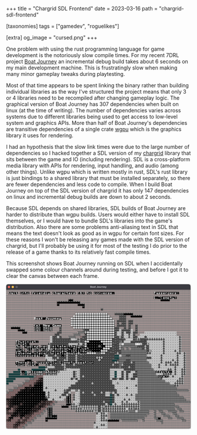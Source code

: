 +++
title = "Chargrid SDL Frontend"
date = 2023-03-16
path = "chargrid-sdl-frontend"

[taxonomies]
tags = ["gamedev", "roguelikes"]

[extra]
og_image = "cursed.png"
+++

One problem with using the rust programming language for game development is the
notoriously slow compile times. For my recent 7DRL project
[Boat Journey](@/projects/boat-journey/index.md) an incremental debug build takes about 6
seconds on my main development machine. This is frustratingly slow when making
many minor gameplay tweaks during playtesting.

<!-- more -->

Most of that time appears to be spent linking the binary rather than building
individual libraries as the way I've structured the project means that only 3 or
4 libraries need to be recompiled after changing gameplay logic. The graphical
version of Boat Journey has 307 dependencies when built on linux (at the time of
writing). The number of dependencies varies across systems due to different
libraries being used to get access to low-level system and graphics APIs.
More than half of Boat Journey's dependencies are
transitive dependencies of a single crate
[wgpu](https://crates.io/crates/wgpu) which is the graphics library it uses for
rendering.

I had an hypothesis that the slow link times were due to the large number of
dependencies so I hacked together a SDL version of my
[chargrid](https://crates.io/crates/chargrid) library that sits between the game
and IO (including rendering). SDL is a cross-platform media library with APIs
for rendering, input handling, and audio (among other things). Unlike wgpu which
is written mostly in rust, SDL's rust library is just bindings to a shared
library that must be installed separately, so there are fewer dependencies
and less code to compile. When I build Boat Journey on top of the SDL
version of chargrid it has only 147 dependencies on linux and incremental
debug builds are down to about 2 seconds.

Because SDL depends on shared libraries, SDL builds of Boat Journey are harder
to distribute than wgpu builds. Users would either have to install SDL
themselves, or I would have to bundle SDL's libraries into the game's
distribution. Also there are some problems anti-aliasing text in SDL that means
the text doesn't look as good as in wgpu for certain font sizes. For these
reasons I won't be releasing any games made with the SDL version of chargrid,
but I'll probably be using it for most of the testing I do prior to the release
of a game thanks to its relatively fast compile times.

This screenshot shows Boat Journey running on SDL when I accidentally swapped
some colour channels around during testing, and before I got it to clear the
canvas between each frame.

![Screenshot of Boat Journey build with SDL before fixing all the bugs in chargrid_sdl2](cursed.png)
